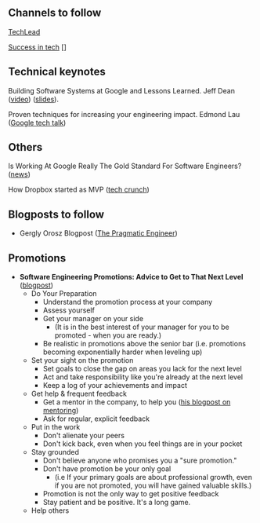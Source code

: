 

## Channels to follow
[TechLead](https://www.youtube.com/channel/UC4xKdmAXFh4ACyhpiQ_3qBw)

[Success in tech](https://www.youtube.com/channel/UC-vYrOAmtrx9sBzJAf3x_xw)
[]


## Technical keynotes
Building Software Systems at Google and Lessons Learned. Jeff Dean ([video](https://www.youtube.com/watch?v=modXC5IWTJI)) ([slides](https://static.googleusercontent.com/media/research.google.com/tr//people/jeff/Stanford-DL-Nov-2010.pdf)).

Proven techniques for increasing your engineering impact. Edmond Lau ([Google tech talk](http://www.effectiveengineer.com/blog/effective-engineer-talk-at-google?utm_source=drip&utm_medium=email&utm_campaign=google-tech-talk))


## Others
Is Working At Google Really The Gold Standard For Software Engineers? ([news](https://www.forbes.com/sites/quora/2017/07/31/is-working-at-google-really-the-gold-standard-for-software-engineers/#6d8d6f372727))

How Dropbox started as MVP ([tech crunch](https://techcrunch.com/2011/10/19/dropbox-minimal-viable-product/))

## Blogposts to follow
 - Gergly Orosz Blogpost ([The Pragmatic Engineer](https://blog.pragmaticengineer.com/author/gergely/))

## Promotions
  - **Software Engineering Promotions: Advice to Get to That Next Level** ([blogpost](https://blog.pragmaticengineer.com/software-engineering-promotions/))
     - Do Your Preparation
       - Understand the promotion process at your company
       - Assess yourself
       - Get your manager on your side
          - (It is in the best interest of your manager for you to be promoted - when you are ready.)
       - Be realistic in promotions above the senior bar (i.e. promotions becoming exponentially harder when leveling up)
     - Set your sight on the promotion
       - Set goals to close the gap on areas you lack for the next level
       - Act and take responsibility like you're already at the next level
       - Keep a log of your achievements and impact
     - Get help & frequent feedback
       - Get a mentor in the company, to help you ([his blogpost on mentoring](https://blog.pragmaticengineer.com/developers-mentoring-other-developers/))
       - Ask for regular, explicit feedback
     - Put in the work
       - Don't alienate your peers
       - Don't kick back, even when you feel things are in your pocket
     - Stay grounded
       - Don't believe anyone who promises you a "sure promotion."
       - Don't have promotion be your only goal 
         - (i.e If your primary goals are about professional growth, even if you are not promoted, you will have gained valuable skills.)
       - Promotion is not the only way to get positive feedback
       - Stay patient and be positive. It's a long game.
     - Help others
